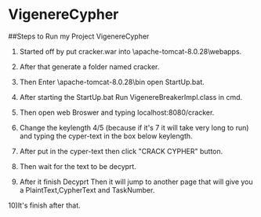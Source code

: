 # VigenereCypher
##Steps to Run my Project VigenereCypher
1) Started off by put cracker.war into \apache-tomcat-8.0.28\webapps.

2) After that generate a folder named cracker.

3) Then Enter \apache-tomcat-8.0.28\bin open StartUp.bat.

4) After starting the StartUp.bat Run VigenereBreakerImpl.class in cmd.

5) Then open web Broswer and typing localhost:8080/cracker.

6) Change the keylength 4/5 (because if it's 7 it will take very long to run) and typing the cyper-text in the box below keylength.

7) After put in the cyper-text then click "CRACK CYPHER" button.

8) Then wait for the text to be decyprt.

9) After it finish Decyprt Then it will jump to another page that will give you a PlaintText,CypherText and TaskNumber.

10)It's finish after that.
